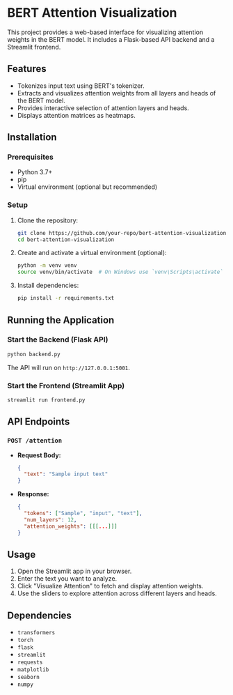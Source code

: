 # BERT Attention Visualization

This project provides a web-based interface for visualizing attention weights in the BERT model. It includes a Flask-based API backend and a Streamlit frontend.

## Features
- Tokenizes input text using BERT's tokenizer.
- Extracts and visualizes attention weights from all layers and heads of the BERT model.
- Provides interactive selection of attention layers and heads.
- Displays attention matrices as heatmaps.

## Installation
### Prerequisites
- Python 3.7+
- pip
- Virtual environment (optional but recommended)

### Setup
1. Clone the repository:
   ```sh
   git clone https://github.com/your-repo/bert-attention-visualization.git
   cd bert-attention-visualization
   ```

2. Create and activate a virtual environment (optional):
   ```sh
   python -m venv venv
   source venv/bin/activate  # On Windows use `venv\Scripts\activate`
   ```

3. Install dependencies:
   ```sh
   pip install -r requirements.txt
   ```

## Running the Application
### Start the Backend (Flask API)
```sh
python backend.py
```
The API will run on `http://127.0.0.1:5001`.

### Start the Frontend (Streamlit App)
```sh
streamlit run frontend.py
```

## API Endpoints
### `POST /attention`
- **Request Body:**
  ```json
  {
    "text": "Sample input text"
  }
  ```
- **Response:**
  ```json
  {
    "tokens": ["Sample", "input", "text"],
    "num_layers": 12,
    "attention_weights": [[[...]]]
  }
  ```

## Usage
1. Open the Streamlit app in your browser.
2. Enter the text you want to analyze.
3. Click "Visualize Attention" to fetch and display attention weights.
4. Use the sliders to explore attention across different layers and heads.

## Dependencies
- `transformers`
- `torch`
- `flask`
- `streamlit`
- `requests`
- `matplotlib`
- `seaborn`
- `numpy`


